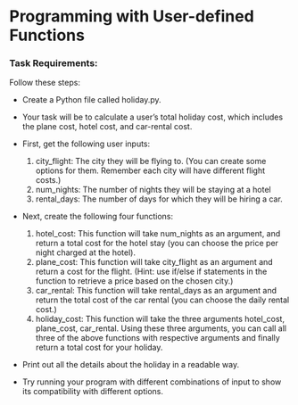 # Programming with User-defined Functions

### Task Requirements:
Follow these steps:

* Create a Python file called holiday.py.

* Your task will be to calculate a user’s total holiday cost, which includes the plane cost, hotel cost, and car-rental cost.

* First, get the following user inputs:

    1. city_flight: The city they will be flying to. (You can create some options for them. Remember each city will have different flight costs.)
    2. num_nights: The number of nights they will be staying at a hotel
    3. rental_days: The number of days for which they will be hiring a
car.

* Next, create the following four functions:

    1. hotel_cost: This function will take num_nights as an argument, and return a total cost for the hotel stay (you can choose the price per night charged at the hotel).
    2. plane_cost: This function will take city_flight as an argument and return a cost for the flight. (Hint: use if/else if statements in the function to retrieve a price based on the chosen city.)
    3. car_rental: This function will take rental_days as an argument and return the total cost of the car rental (you can choose the daily rental cost.)
    4. holiday_cost: This function will take the three arguments hotel_cost, plane_cost, car_rental. Using these three arguments, you can call all three of the above functions with respective arguments and finally return a total cost for your holiday.

* Print out all the details about the holiday in a readable way.

* Try running your program with different combinations of input to show its compatibility with different options.
